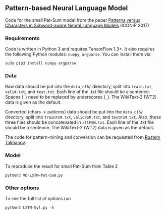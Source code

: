 ## Pattern-based Neural Language Model
Code for the small Pat-Sum model from the paper [Patterns versus Characters in Subword-aware Neural Language Models](https://arxiv.org/abs/1709.00541) (ICONIP 2017)

### Requirements
Code is written in Python 3 and requires TensorFlow 1.3+. It also requires the following Python modules: `numpy`,  `argparse`. You can install them via:
```
sudo pip3 install numpy argparse
```

### Data
Raw data should be put into the `data_c16/` directory, split into `train.txt`, `valid.txt`, and `test.txt`. Each line of the .txt file should be a sentence. Spaces (` `) need to be replaced by underscores (`_`). The WikiText-2 (WT2) data is given as the default.

Converted (chars -> patterns) data should be put into the `data_c16/` directory, split into `trainFSM.txt`, `validFSM.txt`, and `testFSM.txt`. Also, these three files should be concatenated in `allFSM.txt`. Each line of the .txt file should be a sentence. The WikiText-2 (WT2) data is given as the default.

The code for pattern-mining and conversion can be requested from [Rustem Takhanov](https://sst.nu.edu.kz/rustem-takhanov/).

### Model
To reproduce the result for small Pat-Sum from Table 2
```
python3 VD-LSTM-Pat-Sum.py
```

### Other options
To see the full list of options run
```
python3 LSTM-Syl.py -h
```
